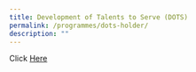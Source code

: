 ```yaml
---
title: Development of Talents to Serve (DOTS)
permalink: /programmes/dots-holder/
description: ""
---
```

Click [Here](https://sites.google.com/moe.edu.sg/smssdots/home)